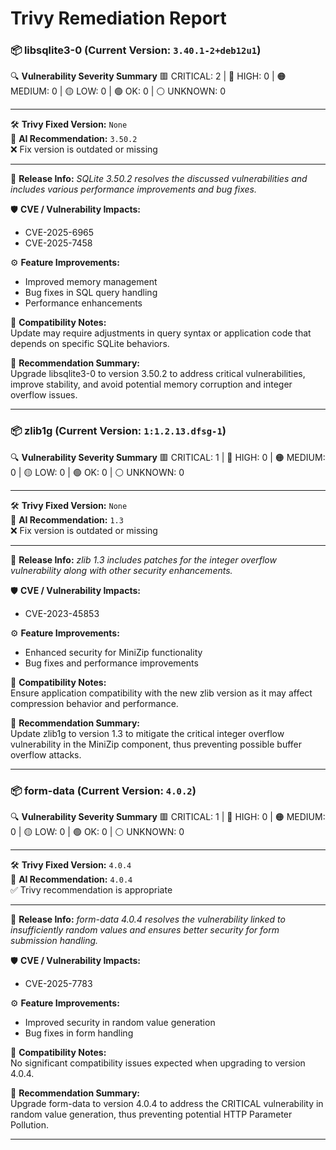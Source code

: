 # Trivy Remediation Report


### 📦 libsqlite3-0 (Current Version: `3.40.1-2+deb12u1`)

🔍 **Vulnerability Severity Summary**
🟥 CRITICAL: 2 | 🔴 HIGH: 0 | 🟠 MEDIUM: 0 | 🟡 LOW: 0 | 🟢 OK: 0 | ⚪ UNKNOWN: 0

---

🛠️ **Trivy Fixed Version:** `None`  
🤖 **AI Recommendation:** `3.50.2`  
❌ Fix version is outdated or missing

---

📅 **Release Info:** *SQLite 3.50.2 resolves the discussed vulnerabilities and includes various performance improvements and bug fixes.*

🛡️ **CVE / Vulnerability Impacts:**
- CVE-2025-6965
- CVE-2025-7458


⚙️ **Feature Improvements:**
- Improved memory management
- Bug fixes in SQL query handling
- Performance enhancements


🧪 **Compatibility Notes:**  
Update may require adjustments in query syntax or application code that depends on specific SQLite behaviors.

🧠 **Recommendation Summary:**  
Upgrade libsqlite3-0 to version 3.50.2 to address critical vulnerabilities, improve stability, and avoid potential memory corruption and integer overflow issues.

---

### 📦 zlib1g (Current Version: `1:1.2.13.dfsg-1`)

🔍 **Vulnerability Severity Summary**
🟥 CRITICAL: 1 | 🔴 HIGH: 0 | 🟠 MEDIUM: 0 | 🟡 LOW: 0 | 🟢 OK: 0 | ⚪ UNKNOWN: 0

---

🛠️ **Trivy Fixed Version:** `None`  
🤖 **AI Recommendation:** `1.3`  
❌ Fix version is outdated or missing

---

📅 **Release Info:** *zlib 1.3 includes patches for the integer overflow vulnerability along with other security enhancements.*

🛡️ **CVE / Vulnerability Impacts:**
- CVE-2023-45853


⚙️ **Feature Improvements:**
- Enhanced security for MiniZip functionality
- Bug fixes and performance improvements


🧪 **Compatibility Notes:**  
Ensure application compatibility with the new zlib version as it may affect compression behavior and performance.

🧠 **Recommendation Summary:**  
Update zlib1g to version 1.3 to mitigate the critical integer overflow vulnerability in the MiniZip component, thus preventing possible buffer overflow attacks.

---

### 📦 form-data (Current Version: `4.0.2`)

🔍 **Vulnerability Severity Summary**
🟥 CRITICAL: 1 | 🔴 HIGH: 0 | 🟠 MEDIUM: 0 | 🟡 LOW: 0 | 🟢 OK: 0 | ⚪ UNKNOWN: 0

---

🛠️ **Trivy Fixed Version:** `4.0.4`  
🤖 **AI Recommendation:** `4.0.4`  
✅ Trivy recommendation is appropriate

---

📅 **Release Info:** *form-data 4.0.4 resolves the vulnerability linked to insufficiently random values and ensures better security for form submission handling.*

🛡️ **CVE / Vulnerability Impacts:**
- CVE-2025-7783


⚙️ **Feature Improvements:**
- Improved security in random value generation
- Bug fixes in form handling


🧪 **Compatibility Notes:**  
No significant compatibility issues expected when upgrading to version 4.0.4.

🧠 **Recommendation Summary:**  
Upgrade form-data to version 4.0.4 to address the CRITICAL vulnerability in random value generation, thus preventing potential HTTP Parameter Pollution.

---
